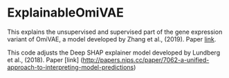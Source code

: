 # ExplainableOmiVAE
This explains the unsupervised and supervised part of the gene expression variant of OmiVAE, a model developed by Zhang et al., (2019). Paper [link](httpsarxiv.org/abs/1908.06278).

This code adjusts the Deep SHAP explainer model developed by Lundberg et al., (2018). Paper [link] (http://papers.nips.cc/paper/7062-a-unified-approach-to-interpreting-model-predictions)
